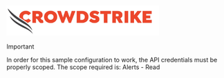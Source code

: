 <img src="https://github.com/CrowdStrike/CrowdStream_and_Cribl-Stream_CrowdStrike_Wiki/blob/main/Visuals/cs-logo.png" width=70% height=70%> 

> [!IMPORTANT]
> In order for this sample configuration to work, the API credentials must be properly scoped.
> The scope required is: Alerts - Read
